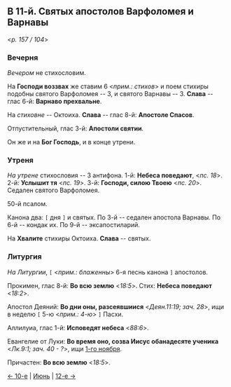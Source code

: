 
## В 11-й. Святых апостолов Варфоломея и Варнавы

<*p. 157 / 104*>

### Вечерня

*Вечером* не стихословим. 

На **Господи воззвах** же ставим 6 <*прим.: стихов*> и поем стихиры подобны 
святого Варфоломея -- 3, и святого Варнавы -- 3. 
**Слава** -- глас 6-й: **Варнаво прехвальне**. 

На *стиховне* -- Октоиха. 
**Слава** -- глас 8-й: **Апостоле Спасов**. 

Отпустительный, глас 3-й: **Апостоли святии**. 

Он же и на **Бог Господь**, и в конце утрени.  

### Утреня

*На утрене* стихословия -- 3 антифона. 
1-й: **Небеса поведают**, <*пс. 18*>. 
2-й: **Услышит тя** <*пс. 19*>. 
3-й: **Господи, силою Твоею** <*пс. 20*>. 
Седален святого Варфоломея.  

50-й псалом. 

Канона два: `[` дня `]` и святых. 
По 3-й -- седален апостола Варнавы. 
По 6-й -- кондак их. 
По 9-й -- эксапостиларий. 

На **Хвалите** стихиры Октоиха. 
**Слава** -- святых.  

### Литургия

*На Литургии*, `[` <*прим.: блаженны*> 6-я песнь канона `]` апостолов.   

Прокимен, глас 8-й: **Во всю землю** <*18:5*>. 
Стих: **Небеса поведают** <*18:2*>.
 
Апостол Деяний: **Во дни оны, разсеявшиися** <*Деян.11:19; зач. 28*>, ищи в неделю `[` 5-ю <*прим.: 4-ю*> `]` Пасхи. 

Аллилуиа, глас 1-й: **Исповедят небеса** <*88:6*>. 
 
Евангелие от Луки: **Во время оно, созва Иисус обанадесяте ученика** <*Лк.9:1; зач. 40 - ?*>, 
ищи [1-го ноября](../11_november/11_01_MES.ru.md). 
 
Причастен: **Во всю землю** <*18:5*>. 

[← 10-е](06_10_MES.ru.md) | [Июнь](README.md#11-й) | [12-е →](06_12_MES.ru.md)
